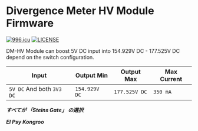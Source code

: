 # Divergence Meter HV Module Firmware

[![996.icu](https://img.shields.io/badge/link-996.icu-red.svg)](https://996.icu)
[![LICENSE](https://img.shields.io/badge/license-Anti%20996-blue.svg)](https://github.com/996icu/996.ICU/blob/master/LICENSE)

DM-HV Module can boost 5V DC input into 154.929V DC - 177.525V DC depend on the switch configuration.

| Input                     | Output Min    | Output Max    | Max Current | 
|---------------------------|---------------|---------------|-------------|
| `5V DC` And both `3V3 DC` | `154.929V DC` | `177.525V DC` | `350 mA`    |

***すべてが 「Steins Gate」 の選択***

***El Psy Kongroo***
